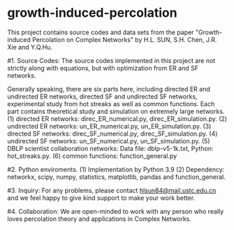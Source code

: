 # growth-induced-percolation
This project contains source codes and data sets from the paper "Growth-induced Percolation on Complex Networks" by H.L. SUN, S.H. Chen, J.R. Xie and Y.Q.Hu.

#1. Source Codes:
The source codes implemented in this project are not strictly along with equations, but with optimization from ER and SF networks.

Generally speaking, there are six parts here, including directed ER and undirected ER networks, directed SF and undirected SF networks,  experimental study from hot streaks as well as common functions.
Each part contains theoretical study and simulation on extremely large networks.
(1) directed ER networks: direc_ER_numerical.py, direc_ER_simulation.py.
(2) undirected ER networks: un_ER_numerical.py, un_ER_simulation.py.
(3) directed SF networks: direc_SF_numerical.py, direc_SF_simulation.py.
(4) undirected SF networks: un_SF_numerical.py, un_SF_simulation.py.
(5) DBLP scientist collaboration networks: Data file: dblp-v5-1k.txt, Python: hot_streaks.py.
(6) common functions: function_general.py

#2. Python enviroments.
(1) Implementation by Python 3.9 
(2) Dependency: networkx, scipy, numpy, statistics, matplotlib, pandas and function_general.

#3. Inquiry:
For any problems, please contact hlsun84@mail.ustc.edu.cn and we feel happy to give kind support to make your work better.

#4.  Collaboration:
We are open-minded to work with any person who really loves percolation theory and applications in Complex Networks.


